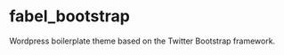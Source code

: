 fabel_bootstrap
===============

Wordpress boilerplate theme based on the Twitter Bootstrap framework.
